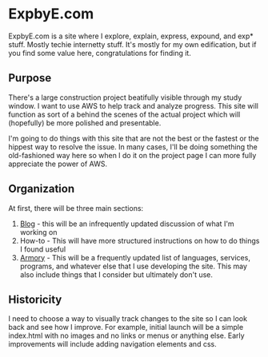 # ExpbyE.com

ExpbyE.com is a site where I explore, explain, express, expound, and exp\* stuff. Mostly techie internetty stuff. It's mostly for my own edification, but if you find some value here, congratulations for finding it.

## Purpose

There's a large construction project beatifully visible through my study window. I want to use AWS to help track and analyze progress. This site will function as sort of a behind the scenes of the actual project which will (hopefully) be more polished and presentable.

I'm going to do things with this site that are not the best or the fastest or the hippest way to resolve the issue. In many cases, I'll be doing something the old-fashioned way here so when I do it on the project page I can more fully appreciate the power of AWS.

## Organization

At first, there will be three main sections:

1. [Blog](http://expbye.com/blog.html) - this will be an infrequently updated discussion of what I'm working on
2. How-to - This will have more structured instructions on how to do things I found useful
3. [Armory](http://expbye.com/armory.html) - This will be a frequently updated list of languages, services, programs, and whatever else that I use developing the site. This may also include things that I consider but ultimately don't use.

## Historicity

I need to choose a way to visually track changes to the site so I can look back and see how I improve. For example, initial launch will be a simple index.html with no images and no links or menus or anything else. Early improvements will include adding navigation elements and css.
